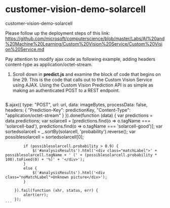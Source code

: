 # customer-vision-demo-solarcell
 customer-vision-demo-solarcell

 Please follow up the deployment steps of this link: https://github.com/microsoft/computerscience/blob/master/Labs/AI%20and%20Machine%20Learning/Custom%20Vision%20Service/Custom%20Vision%20Service.md

 Pay attention to modify ajax code as following example, adding headers content-type as application/octet-stream.

1. Scroll down in **predict.js** and examine the block of code that begins on line 29. This is the code that calls out to the Custom Vision Service using AJAX. Using the Custom Vision Prediction API is as simple as making an authenticated POST to a REST endpoint.

	```javascript
 $.ajax({
            type: "POST",
            url: url,
            data: imageBytes,
            processData: false,
            headers: {
                "Prediction-Key": predictionKey,
                "Content-Type": "application/octet-stream"
            }
        }).done(function (data) {
            var predictions = data.predictions;
            var solarcell = [predictions.find(o => o.tagName === 'solarcell-bad'), predictions.find(o => o.tagName === 'solarcell-good')];
            var sortedsolarcell = _.sortBy(solarcell, 'probability').reverse();
            var possiblesolarcell = sortedsolarcell[0];

            if (possiblesolarcell.probability > 0.9) {
                $('#analysisResults').html('<div class="matchLabel">' + possiblesolarcell.tagName + ' (' + (possiblesolarcell.probability * 100).toFixed(0) + '%)' + '</div>');
            }
            else {
                $('#analysisResults').html('<div class="noMatchLabel">Unknown picture</div>');
            }

        }).fail(function (xhr, status, err) {
            alert(err);
        });
	```
